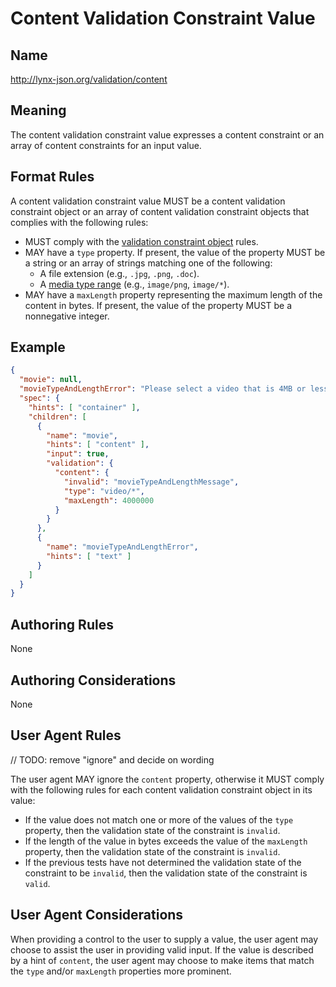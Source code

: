 # Content Validation Constraint Value

## Name

http://lynx-json.org/validation/content

## Meaning

The content validation constraint value expresses a content constraint or an array of content constraints for an input value.

## Format Rules

A content validation constraint value MUST be a content validation constraint object or an array of content validation constraint objects that complies with the following rules:

- MUST comply with the [validation constraint object](#validation-constraint-object) rules.
- MAY have a `type` property. If present, the value of the property MUST be a string or an array of strings matching one of the following:
  - A file extension (e.g., `.jpg`, `.png`, `.doc`).
  - A [media type range](#media-type-range) (e.g., `image/png`, `image/*`).
- MAY have a `maxLength` property representing the maximum length of the content in bytes. If present, the value of the property MUST be a nonnegative integer.

## Example

```json
{
  "movie": null,
  "movieTypeAndLengthError": "Please select a video that is 4MB or less in size.",
  "spec": {
    "hints": [ "container" ],
    "children": [
      {
        "name": "movie",
        "hints": [ "content" ],
        "input": true,
        "validation": {
          "content": {
            "invalid": "movieTypeAndLengthMessage",
            "type": "video/*",
            "maxLength": 4000000
          }
        }
      },
      {
        "name": "movieTypeAndLengthError",
        "hints": [ "text" ]
      }
    ]
  }
}
```

## Authoring Rules

None

## Authoring Considerations

None

## User Agent Rules

// TODO: remove "ignore" and decide on wording

The user agent MAY ignore the `content` property, otherwise it MUST comply with the following rules for each content validation constraint object in its value:

- If the value does not match one or more of the values of the `type` property, then the validation state of the constraint is `invalid`.
- If the length of the value in bytes exceeds the value of the `maxLength` property, then the validation state of the constraint is `invalid`.
- If the previous tests have not determined the validation state of the constraint to be `invalid`, then the validation state of the constraint is `valid`.

## User Agent Considerations

When providing a control to the user to supply a value, the user agent may choose to assist the user in providing valid input. If the value is described by a hint of `content`, the user agent may choose to make items that match the `type` and/or `maxLength` properties more prominent.
